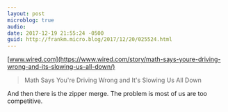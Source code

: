 ```yaml
---
layout: post
microblog: true
audio: 
date: 2017-12-19 21:55:24 -0500
guid: http://frankm.micro.blog/2017/12/20/025524.html
---
```

 [www.wired.com](https://www.wired.com/story/math-says-youre-driving-wrong-and-its-slowing-us-all-down/)

> Math Says You're Driving Wrong and It's Slowing Us All Down

And then there is the zipper merge. The problem is most of us are too competitive. 
